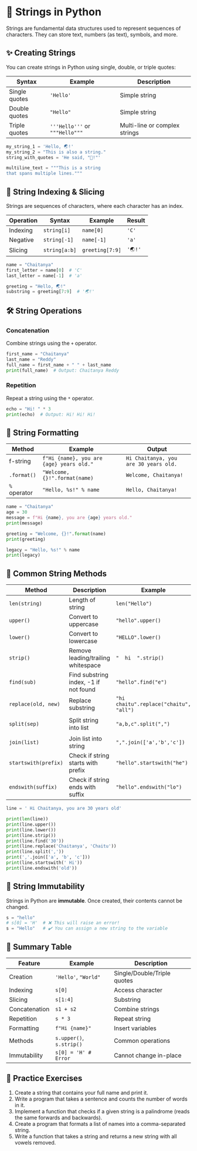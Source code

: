 # 🧵 Strings in Python

Strings are fundamental data structures used to represent sequences of characters. They can store text, numbers (as text), symbols, and more.

## ✨ Creating Strings

You can create strings in Python using single, double, or triple quotes:

| Syntax            | Example                                 | Description                      |
|-------------------|-----------------------------------------|----------------------------------|
| Single quotes     | `'Hello'`                               | Simple string                    |
| Double quotes     | `"Hello"`                               | Simple string                    |
| Triple quotes     | `'''Hello'''` or `"""Hello"""`          | Multi-line or complex strings    |

```python
my_string_1 = 'Hello, 🌏!'
my_string_2 = "This is also a string."
string_with_quotes = 'He said, "🙏!"'

multiline_text = """This is a string
that spans multiple lines."""
```

## 🔢 String Indexing & Slicing

Strings are sequences of characters, where each character has an index.

| Operation   | Syntax           | Example                  | Result         |
|-------------|------------------|--------------------------|---------------|
| Indexing    | `string[i]`      | `name[0]`                | `'C'`         |
| Negative    | `string[-1]`     | `name[-1]`               | `'a'`         |
| Slicing     | `string[a:b]`    | `greeting[7:9]`          | `'🌏!'`        |

```python
name = "Chaitanya"
first_letter = name[0]  # 'C'
last_letter = name[-1]  # 'a'

greeting = "Hello, 🌏!"
substring = greeting[7:9]  # '🌏!'
```

## 🛠️ String Operations

### Concatenation

Combine strings using the `+` operator.

```python
first_name = "Chaitanya"
last_name = "Reddy"
full_name = first_name + " " + last_name
print(full_name)  # Output: Chaitanya Reddy
```

### Repetition

Repeat a string using the `*` operator.

```python
echo = "Hi! " * 3
print(echo)  # Output: Hi! Hi! Hi!
```

## 🧩 String Formatting

| Method         | Example                                               | Output                                 |
|----------------|------------------------------------------------------|----------------------------------------|
| f-string       | `f"Hi {name}, you are {age} years old."`             | `Hi Chaitanya, you are 30 years old.`  |
| `.format()`    | `"Welcome, {}!".format(name)`                        | `Welcome, Chaitanya!`                  |
| `%` operator   | `"Hello, %s!" % name`                                | `Hello, Chaitanya!`                    |

```python
name = "Chaitanya"
age = 30
message = f"Hi {name}, you are {age} years old."
print(message)

greeting = "Welcome, {}!".format(name)
print(greeting)

legacy = "Hello, %s!" % name
print(legacy)
```

## 🧰 Common String Methods

| Method                  | Description                                   | Example                                 | Output                  |
|-------------------------|-----------------------------------------------|-----------------------------------------|-------------------------|
| `len(string)`           | Length of string                              | `len("Hello")`                          | `5`                     |
| `upper()`               | Convert to uppercase                          | `"hello".upper()`                       | `'HELLO'`               |
| `lower()`               | Convert to lowercase                          | `"HELLO".lower()`                       | `'hello'`               |
| `strip()`               | Remove leading/trailing whitespace            | `"  hi  ".strip()`                      | `'hi'`                  |
| `find(sub)`             | Find substring index, -1 if not found         | `"hello".find("e")`                     | `1`                     |
| `replace(old, new)`     | Replace substring                             | `"hi chaitu".replace("chaitu", "all")`  | `'hi all'`              |
| `split(sep)`            | Split string into list                        | `"a,b,c".split(",")`                    | `['a', 'b', 'c']`       |
| `join(list)`            | Join list into string                         | `",".join(['a','b','c'])`               | `'a,b,c'`               |
| `startswith(prefix)`    | Check if string starts with prefix            | `"hello".startswith("he")`              | `True`                  |
| `endswith(suffix)`      | Check if string ends with suffix              | `"hello".endswith("lo")`                | `True`                  |

```python
line = ' Hi Chaitanya, you are 30 years old'

print(len(line))
print(line.upper())
print(line.lower())
print(line.strip())
print(line.find('30'))
print(line.replace('Chaitanya', 'Chaitu'))
print(line.split(','))
print(','.join(['a', 'b', 'c']))
print(line.startswith(' Hi'))
print(line.endswith('old'))
```

## 🧭 String Immutability

Strings in Python are **immutable**. Once created, their contents cannot be changed.

```python
s = "hello"
# s[0] = 'H'  # ❌ This will raise an error!
s = "Hello"   # ✔️ You can assign a new string to the variable
```

## 📝 Summary Table

| Feature           | Example                      | Description                      |
|-------------------|-----------------------------|----------------------------------|
| Creation          | `'Hello'`, `"World"`         | Single/Double/Triple quotes      |
| Indexing          | `s[0]`                       | Access character                 |
| Slicing           | `s[1:4]`                     | Substring                        |
| Concatenation     | `s1 + s2`                    | Combine strings                  |
| Repetition        | `s * 3`                      | Repeat string                    |
| Formatting        | `f"Hi {name}"`               | Insert variables                 |
| Methods           | `s.upper()`, `s.strip()`     | Common operations                |
| Immutability      | `s[0] = 'H' # Error`         | Cannot change in-place           |

## 🧪 Practice Exercises

1. Create a string that contains your full name and print it.
2. Write a program that takes a sentence and counts the number of words in it.
3. Implement a function that checks if a given string is a palindrome (reads the same forwards and backwards).
4. Create a program that formats a list of names into a comma-separated string.
5. Write a function that takes a string and returns a new string with all vowels removed.
